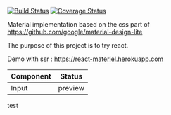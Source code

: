 [![Build Status](https://travis-ci.org/sebastienva/react-materiel.svg?branch=master)](https://travis-ci.org/sebastienva/react-materiel)
[![Coverage Status](https://coveralls.io/repos/github/sebastienva/react-materiel/badge.svg?branch=master)](https://coveralls.io/github/sebastienva/react-materiel?branch=master)

Material implementation based on the css part of https://github.com/google/material-design-lite

The purpose of this project is to try react.

Demo with ssr : https://react-materiel.herokuapp.com


| Component | Status  | 
|-----------|---------|
| Input     | preview |  


test

